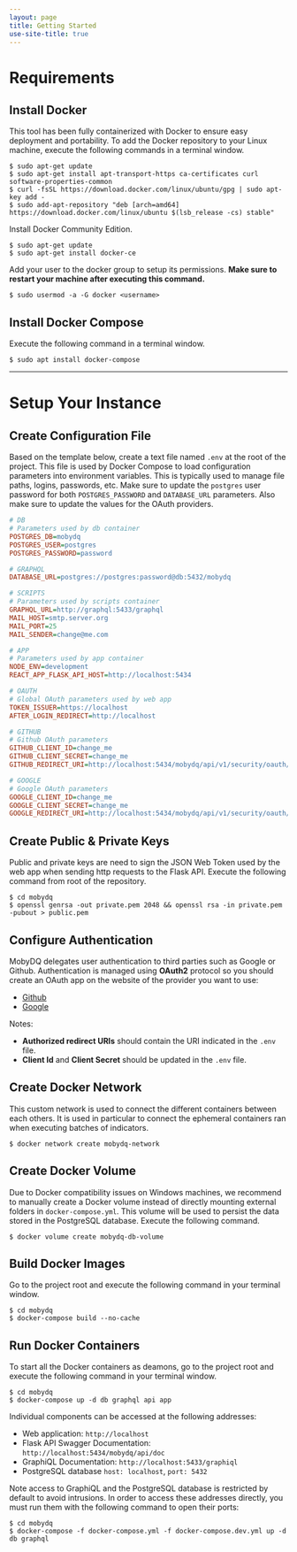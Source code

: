 ```yaml
---
layout: page
title: Getting Started
use-site-title: true
---
```


# Requirements

## Install Docker
This tool has been fully containerized with Docker to ensure easy deployment and portability. To add the Docker repository to your Linux machine, execute the following commands in a terminal window.
```shell
$ sudo apt-get update
$ sudo apt-get install apt-transport-https ca-certificates curl software-properties-common
$ curl -fsSL https://download.docker.com/linux/ubuntu/gpg | sudo apt-key add -
$ sudo add-apt-repository "deb [arch=amd64] https://download.docker.com/linux/ubuntu $(lsb_release -cs) stable"
```

Install Docker Community Edition.
```shell
$ sudo apt-get update
$ sudo apt-get install docker-ce
```

Add your user to the docker group to setup its permissions. **Make sure to restart your machine after executing this command.**
```shell
$ sudo usermod -a -G docker <username>
```

## Install Docker Compose
Execute the following command in a terminal window.
```shell
$ sudo apt install docker-compose
```


---


# Setup Your Instance

## Create Configuration File
Based on the template below, create a text file named `.env` at the root of the project. This file is used by Docker Compose to load configuration parameters into environment variables. This is typically used to manage file paths, logins, passwords, etc. Make sure to update the `postgres` user password for both `POSTGRES_PASSWORD` and `DATABASE_URL` parameters. Also make sure to update the values for the OAuth providers.

```ini
# DB
# Parameters used by db container
POSTGRES_DB=mobydq
POSTGRES_USER=postgres
POSTGRES_PASSWORD=password

# GRAPHQL
DATABASE_URL=postgres://postgres:password@db:5432/mobydq

# SCRIPTS
# Parameters used by scripts container
GRAPHQL_URL=http://graphql:5433/graphql
MAIL_HOST=smtp.server.org
MAIL_PORT=25
MAIL_SENDER=change@me.com

# APP
# Parameters used by app container
NODE_ENV=development
REACT_APP_FLASK_API_HOST=http://localhost:5434

# OAUTH
# Global OAuth parameters used by web app
TOKEN_ISSUER=https://localhost
AFTER_LOGIN_REDIRECT=http://localhost

# GITHUB
# Github OAuth parameters
GITHUB_CLIENT_ID=change_me
GITHUB_CLIENT_SECRET=change_me
GITHUB_REDIRECT_URI=http://localhost:5434/mobydq/api/v1/security/oauth/github/callback

# GOOGLE
# Google OAuth parameters
GOOGLE_CLIENT_ID=change_me
GOOGLE_CLIENT_SECRET=change_me
GOOGLE_REDIRECT_URI=http://localhost:5434/mobydq/api/v1/security/oauth/google/callback
```

## Create Public & Private Keys
Public and private keys are need to sign the JSON Web Token used by the web app when sending http requests to the Flask API. Execute the following command from root of the repository.
```shell
$ cd mobydq
$ openssl genrsa -out private.pem 2048 && openssl rsa -in private.pem -pubout > public.pem
```

## Configure Authentication
MobyDQ delegates user authentication to third parties such as Google or Github. Authentication is managed using **OAuth2** protocol so you should create an OAuth app on the website of the provider you want to use:
* [Github](https://developer.github.com/apps/building-oauth-apps/creating-an-oauth-app)
* [Google](https://console.cloud.google.com/apis/credentials)

Notes:
* **Authorized redirect URIs** should contain the URI indicated in the `.env` file.
* **Client Id** and **Client Secret** should be updated in the `.env` file.

## Create Docker Network
This custom network is used to connect the different containers between each others. It is used in particular to connect the ephemeral containers ran when executing batches of indicators.
```shell
$ docker network create mobydq-network
```

## Create Docker Volume
Due to Docker compatibility issues on Windows machines, we recommend to manually create a Docker volume instead of directly mounting external folders in `docker-compose.yml`. This volume will be used to persist the data stored in the PostgreSQL database. Execute the following command.
```shell
$ docker volume create mobydq-db-volume
```

## Build Docker Images
Go to the project root and execute the following command in your terminal window.
```shell
$ cd mobydq
$ docker-compose build --no-cache
```

## Run Docker Containers
To start all the Docker containers as deamons, go to the project root and execute the following command in your terminal window.
```shell
$ cd mobydq
$ docker-compose up -d db graphql api app
```

Individual components can be accessed at the following addresses:
* Web application: `http://localhost`
* Flask API Swagger Documentation: `http://localhost:5434/mobydq/api/doc`
* GraphiQL Documentation: `http://localhost:5433/graphiql`
* PostgreSQL database `host: localhost`, `port: 5432`

Note access to GraphiQL and the PostgreSQL database is restricted by default to avoid intrusions. In order to access these addresses directly, you must run them with the following command to open their ports:
```shell
$ cd mobydq
$ docker-compose -f docker-compose.yml -f docker-compose.dev.yml up -d db graphql
```

